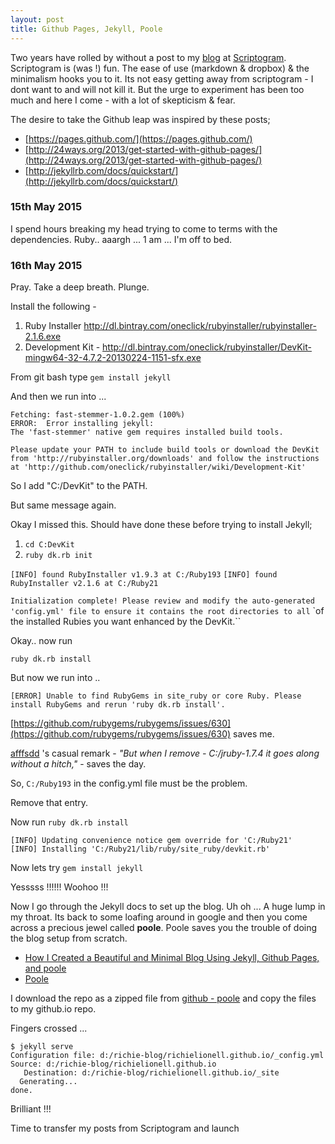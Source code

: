 ```yaml
---
layout: post
title: Github Pages, Jekyll, Poole
---
```


Two years have rolled by without a post to my [blog](http://scriptogr.am/richie) at [Scriptogram](http://scriptogr.am/). Scriptogram is (was !) fun. The ease of use (markdown & dropbox) & the minimalism hooks you to it. Its not easy getting away from scriptogram - I dont want to and will not kill it. But the urge to experiment has been too much and here I come - with a lot of skepticism & fear.

The desire to take the Github leap was inspired by these posts;

- [https://pages.github.com/](https://pages.github.com/)
- [http://24ways.org/2013/get-started-with-github-pages/](http://24ways.org/2013/get-started-with-github-pages/)
- [http://jekyllrb.com/docs/quickstart/](http://jekyllrb.com/docs/quickstart/)

### 15th May 2015
I spend hours breaking my head trying to come to terms with the dependencies. Ruby.. aaargh ... 1 am ... I'm off to bed.

### 16th May 2015

Pray. Take a deep breath. Plunge.

Install the following -

1. Ruby Installer http://dl.bintray.com/oneclick/rubyinstaller/rubyinstaller-2.1.6.exe
2. Development Kit - http://dl.bintray.com/oneclick/rubyinstaller/DevKit-mingw64-32-4.7.2-20130224-1151-sfx.exe

From git bash type `gem install jekyll`

And then we run into ...



    Fetching: fast-stemmer-1.0.2.gem (100%)
    ERROR:  Error installing jekyll:
    The 'fast-stemmer' native gem requires installed build tools.

    Please update your PATH to include build tools or download the DevKit
    from 'http://rubyinstaller.org/downloads' and follow the instructions
    at 'http://github.com/oneclick/rubyinstaller/wiki/Development-Kit'

So I add "C:/DevKit" to the PATH.

But same message again.

Okay I missed this. Should have done these before trying to install Jekyll;

1. `cd C:DevKit`
2. `ruby dk.rb init`


`[INFO] found RubyInstaller v1.9.3 at C:/Ruby193`
`[INFO] found RubyInstaller v2.1.6 at C:/Ruby21`
    
`Initialization complete! Please review and modify the auto-generated`
`'config.yml' file to ensure it contains the root directories to all`
`of the installed Rubies you want enhanced by the DevKit.``

Okay.. now run

    ruby dk.rb install

But now we run into ..

    [ERROR] Unable to find RubyGems in site_ruby or core Ruby. Please
    install RubyGems and rerun 'ruby dk.rb install'.


[https://github.com/rubygems/rubygems/issues/630](https://github.com/rubygems/rubygems/issues/630) saves me.

[afffsdd](https://github.com/afffsdd) 's casual remark - *"But when I remove - C:/jruby-1.7.4 it goes along without a hitch,"* - saves the day. 

So, `C:/Ruby193` in the config.yml file must be the problem.

Remove that entry.

Now run `ruby dk.rb install` 

    [INFO] Updating convenience notice gem override for 'C:/Ruby21'
    [INFO] Installing 'C:/Ruby21/lib/ruby/site_ruby/devkit.rb'



Now lets try `gem install jekyll`

Yesssss !!!!!! Woohoo !!!


Now I go through the Jekyll docs to set up the blog. Uh oh ... A huge lump in my throat. Its back to some loafing around in google and then you come across a precious jewel called **poole**. Poole saves you the trouble of doing the blog setup from scratch. 

- [How I Created a Beautiful and Minimal Blog Using Jekyll, Github Pages, and poole](http://joshualande.com/jekyll-github-pages-poole/)
- [Poole](http://demo.getpoole.com/)

I download the repo as a zipped file from [github - poole](https://github.com/poole/poole) and copy the files to my github.io repo.

Fingers crossed ...

    $ jekyll serve
    Configuration file: d:/richie-blog/richielionell.github.io/_config.yml
    Source: d:/richie-blog/richielionell.github.io
       Destination: d:/richie-blog/richielionell.github.io/_site
      Generating...
    done.

Brilliant !!!

Time to transfer my posts from Scriptogram and launch 

